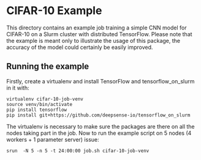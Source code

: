 # CIFAR-10 Example

This directory contains an example job training a simple CNN model for CIFAR-10 on a Slurm cluster with distributed TensorFlow. Please note that the example is meant only to illustrate the usage of this package, the accuracy of the model could certainly be easily improved.

## Running the example

Firstly, create a virtualenv and install TensorFlow and tensorflow_on_slurm in it with:

```
virtualenv cifar-10-job-venv
source venv/bin/activate
pip install tensorflow
pip install git+https://github.com/deepsense-io/tensorflow_on_slurm
```

The virtualenv is necessary to make sure the packages are there on all the nodes taking part in the job. Now to run the example script on 5 nodes (4 workers + 1 parameter server) issue:

```
srun  -N 5 -n 5 -t 24:00:00 job.sh cifar-10-job-venv
```
